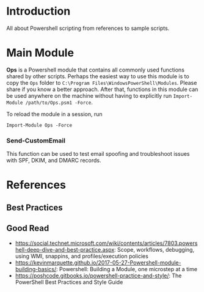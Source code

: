 # Introduction
All about Powershell scripting from references to sample scripts.

# Main Module
**Ops** is a Powershell module that contains all commonly used functions shared by other scripts. Perhaps the easiest way to use this module is to copy the `Ops` folder to `C:\Program Files\WindowsPowerShell\Modules`. Please share if you know a better approach. After that, functions in this module can be used anywhere on the machine without having to explicitly run `Import-Module /path/to/Ops.psm1 -Force`.

To reload the module in a session, run 
```
Import-Module Ops -Force
````

### Send-CustomEmail
This function can be used to test email spoofing and troubleshoot issues with SPF, DKIM, and DMARC records.

# References
## Best Practices

## Good Read
- https://social.technet.microsoft.com/wiki/contents/articles/7803.powershell-deep-dive-and-best-practice.aspx: Scope, workflows, debugging, using WMI, snappins, and profiles/execution policies
- https://kevinmarquette.github.io/2017-05-27-Powershell-module-building-basics/: Powershell: Building a Module, one microstep at a time
- https://poshcode.gitbooks.io/powershell-practice-and-style/: The PowerShell Best Practices and Style Guide